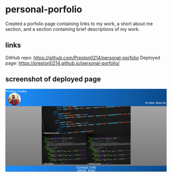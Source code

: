 # personal-porfolio
Created a porfolio page containing links to my work, a short about me section, and a section containing brief descriptions of my work.

## links 
GitHub repo: https://github.com/Preston0214/personal-porfolio
Deployed page: https://preston0214.github.io/personal-porfolio/

## screenshot of deployed page

![image](./assets/images/hw02-screenshot.jpg)


